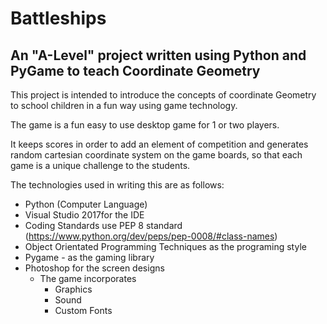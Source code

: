 # Battleships

## An "A-Level" project written using Python and PyGame to teach Coordinate Geometry

This project is intended to introduce the concepts of coordinate Geometry to school children in a fun way using
game technology.

The game is a fun easy to use desktop game for 1 or two players.

It keeps scores in order to add an element of competition and generates random cartesian coordinate system on the 
game boards, so that each game is a unique challenge to the students.

The technologies used in writing this are as follows:
- Python (Computer Language)
- Visual Studio 2017for the IDE
- Coding Standards use PEP 8 standard (https://www.python.org/dev/peps/pep-0008/#class-names)
- Object Orientated Programming Techniques as the programing style 
- Pygame - as the gaming library
- Photoshop for the screen designs
  - The game incorporates 
    - Graphics
    - Sound
    - Custom Fonts

